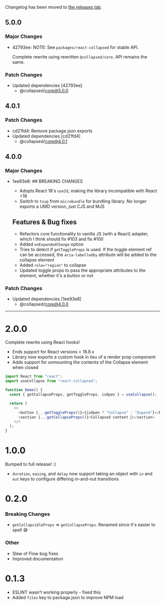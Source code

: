 Changelog has been moved to [the releases tab](https://github.com/roginfarrer/react-collapsed/releases).

## 5.0.0

### Major Changes

- 42793ee: NOTE: See `packages/react-collapsed` for stable API.

  Complete rewrite using rewritten `@collapsed/core`. API remains the same.

### Patch Changes

- Updated dependencies [42793ee]
  - @collapsed/core@5.0.0

## 4.0.1

### Patch Changes

- cd21fd4: Remove package.json exports
- Updated dependencies [cd21fd4]
  - @collapsed/core@4.0.1

## 4.0.0

### Major Changes

- 1ee93e8: ## BREAKING CHANGES

  - Adopts React 18's `useId`, making the library incompatible with React <18
  - Switch to `tsup` from `microbundle` for bundling library. No longer exports a UMD version, just CJS and MJS

  ## Features & Bug fixes

  - Refactors core functionality to vanilla JS (with a React) adapter, which I think should fix #103 and fix #100
  - Added `onExpandedChange` option
  - Tries to detect if `getToggleProps` is used. If the toggle element ref can be accessed, the `aria-labelledby` attribute will be added to the collapse element
  - Added `role="region"` to collapse
  - Updated toggle props to pass the appropriate attributes to the element, whether it's a button or not

### Patch Changes

- Updated dependencies [1ee93e8]
  - @collapsed/core@4.0.0

---

# 2.0.0

Complete rewrite using React hooks!

- Ends support for React versions < 16.8.x
- Library now exports a custom hook in lieu of a render prop component
- Adds support for unmounting the contents of the Collapse element when closed

```js
import React from "react";
import useCollapse from "react-collapsed";

function Demo() {
  const { getCollapseProps, getToggleProps, isOpen } = useCollapse();

  return (
    <>
      <button {...getToggleProps()}>{isOpen ? "Collapse" : "Expand"}</button>
      <section {...getCollapseProps()}>Collapsed content 🙈</section>
    </>
  );
}
```

# 1.0.0

Bumped to full release! :)

- `duration`, `easing`, and `delay` now support taking an object with `in` and `out` keys to configure differing in-and-out transitions

# 0.2.0

### Breaking Changes

- `getCollapsibleProps` => `getCollapseProps`. Renamed since it's easier to spell 😅

### Other

- Slew of Flow bug fixes
- Improved documentation

# 0.1.3

- ESLINT wasn't working properly - fixed this
- Added `files` key to package.json to improve NPM load
